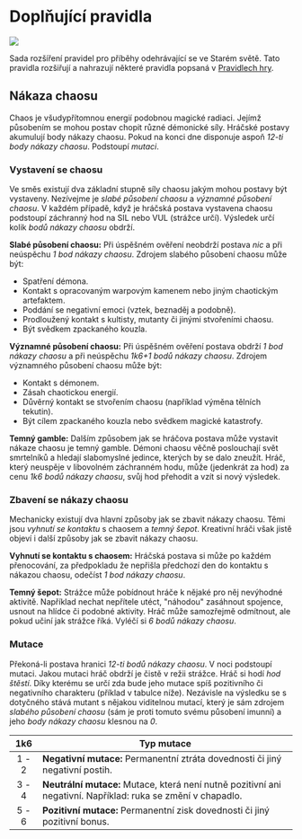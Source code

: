 # Doplňující pravidla

<img src="/assets/chaos.webp"/>

Sada rozšíření pravidel pro příběhy odehrávající se ve Starém světě. Tato pravidla rozšiřují a nahrazují některé pravidla popsaná v [Pravidlech hry](/Zakladni_pravidla/).

## Nákaza chaosu

Chaos je všudypřítomnou energií podobnou magické radiaci. Jejímž působením se mohou postav chopit různé démonické síly. Hráčské postavy akumulují body nákazy chaosu. Pokud na konci dne disponuje aspoň *12-ti body nákazy chaosu*. Podstoupí *mutaci*.

### Vystavení se chaosu

Ve směs existují dva základní stupně síly chaosu jakým mohou postavy být vystaveny. Nezívejme je *slabé působení chaosu* a *významné působení chaosu*. V každém případě, když je hráčská postava vystavena chaosu podstoupí záchranný hod na SIL nebo VUL (strážce určí). Výsledek určí kolik *bodů nákazy chaosu* obdrží.

**Slabé působení chaosu:** Při úspěšném ověření neobdrží postava *nic* a při neúspěchu *1 bod nákazy chaosu*. Zdrojem slabého působení chaosu může být:

- Spatření démona.
- Kontakt s opracovaným warpovým kamenem nebo jiným chaotickým artefaktem.
- Poddání se negativní emoci (vztek, beznaděj a podobně).
- Prodloužený kontakt s kultisty, mutanty či jinými stvořeními chaosu.
- Být svědkem zpackaného kouzla.

**Významné působení chaosu:** Při úspěšném ověření postava obdrží *1 bod nákazy chaosu* a při neúspěchu *1k6+1 bodů nákazy chaosu*. Zdrojem významného působení chaosu může být:

- Kontakt s démonem.
- Zásah chaotickou energií.
- Důvěrný kontakt se stvořením chaosu (například výměna tělních tekutin).
- Být cílem zpackaného kouzla nebo svědkem magické katastrofy.  

**Temný gamble:** Dalším způsobem jak se hráčova postava může vystavit nákaze chaosu je temný gamble. Démoni chaosu věčně poslouchají svět smrtelníků a hledají slabomyslné jedince, kterých by se dalo zneužít. Hráč, který neuspěje v libovolném záchranném hodu, může (jedenkrát za hod) za cenu *1k6 bodů nákazy chaosu*, svůj hod přehodit a vzít si nový výsledek. 

### Zbavení se nákazy chaosu

Mechanicky existují dva hlavní způsoby jak se zbavit nákazy chaosu. Těmi jsou *vyhnutí se kontaktu* s chaosem a *temný šepot*. Kreativní hráči však jistě objeví i další způsoby jak se zbavit nákazy chaosu.

**Vyhnutí se kontaktu s chaosem:** Hráčská postava si může po každém přenocování, za předpokladu že nepřišla předchozí den do kontaktu s nákazou chaosu, odečíst *1 bod nákazy chaosu*.

**Temný šepot:** Strážce může pobídnout hráče k nějaké pro něj nevýhodné aktivitě. Například nechat nepřítele utéct, "náhodou" zasáhnout spojence, usnout na hlídce či podobné aktivity. Hráč může samozřejmě odmítnout, ale pokud učiní jak strážce říká. Vyléčí si *6 bodů nákazy chaosu*.

### Mutace

Překoná-li postava hranici *12-ti bodů nákazy chaosu*. V noci podstoupí mutaci. Jakou mutaci hráč obdrží je čistě v režii strážce. Hráč si hodí *hod štěstí*. Díky kterému se určí zda bude jeho mutace spíš pozitivního či negativního charakteru (příklad v tabulce níže). Nezávisle na výsledku se s dotyčného stává mutant s nějakou viditelnou mutací, který je sám zdrojem *slabého působení chaosu* (sám je proti tomuto svému působení imunní) a jeho *body nákazy chaosu* klesnou na *0*.

|  1k6  | Typ mutace                                                   |
| :---: | ------------------------------------------------------------ |
| 1 - 2 | **Negativní mutace:** Permanentní ztráta dovednosti či jiný negativní postih. |
| 3 - 4 | **Neutrální mutace:** Mutace, která není nutně pozitivní ani negativní. Například: ruka se změní v chapadlo. |
| 5 - 6 | **Pozitivní mutace:** Permanentní zisk dovednosti či jiný pozitivní bonus. |

